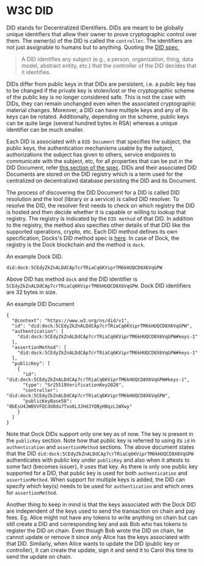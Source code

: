 # W3C DID

DID stands for Decentralized IDentifiers. DIDs are meant to be globally unique identifiers that allow their owner to
prove cryptographic control over them. The owner(s) of the DID is called the `controller`. The identifiers are not just assignable
to humans but to anything. Quoting the [DID spec](https://www.w3.org/TR/did-core/),

> A DID identifies any subject (e.g., a person, organization, thing, data model, abstract entity, etc.) that the controller
> of the DID decides that it identifies.

DIDs differ from public keys in that DIDs are persistent, i.e. a public key has to be changed if the private key is stolen/lost
or the cryptographic scheme of the public key is no longer considered safe. This is not the case with DIDs, they can remain
unchanged even when the associated cryptographic material changes. Moreover, a DID can have multiple keys and any of its
keys can be rotated. Additionally, depending on the scheme, public keys can be quite large (several hundred bytes in RSA)
whereas a unique identifier can be much smaller.

Each DID is associated with a `DID Document` that specifies the subject, the public keys, the authentication mechanisms usable
by the subject, authorizations the subject has given to others, service endpoints to communicate with the subject, etc,
for all properties that can be put in the DID Document, refer [this section of the spec](https://www.w3.org/TR/did-core/#core-properties).
DIDs and their associated DID Documents are stored on the DID registry which is a term used for the centralized on decentralized
database persisting the DID and its Document.

The process of discovering the DID Document for a DID is called DID resolution and the tool (library or a service) is called DID
resolver. To resolve the DID, the resolver first needs to check on which registry the DID is hosted and then decide whether it
is capable or willing to lookup that registry. The registry is indicated by the `DID method` of that DID. In addition to the
registry, the method also specifies other details of that DID like the supported operations, crypto, etc. Each DID method
defines its own specification, Docks's DID method spec is [here](https://github.com/docknetwork/dock-did-driver). In case of
Dock, the registry is the Dock blockchain and the method is `dock`.

An example Dock DID.
```
did:dock:5CEdyZkZnALDdCAp7crTRiaCq6KViprTM6kHUQCD8X6VqGPW
```
Above DID has method `dock` and the DID identifier is `5CEdyZkZnALDdCAp7crTRiaCq6KViprTM6kHUQCD8X6VqGPW`. Dock DID identifiers
are 32 bytes in size.

An example DID Document
```
{
  "@context": "https://www.w3.org/ns/did/v1",
  "id": "did:dock:5CEdyZkZnALDdCAp7crTRiaCq6KViprTM6kHUQCD8X6VqGPW",
  "authentication": [
    "did:dock:5CEdyZkZnALDdCAp7crTRiaCq6KViprTM6kHUQCD8X6VqGPW#keys-1"
  ],
  "assertionMethod": [
    "did:dock:5CEdyZkZnALDdCAp7crTRiaCq6KViprTM6kHUQCD8X6VqGPW#keys-1"
  ],
  "publicKey": [
    {
      "id": "did:dock:5CEdyZkZnALDdCAp7crTRiaCq6KViprTM6kHUQCD8X6VqGPW#keys-1",
      "type": "Sr25519VerificationKey2020",
      "controller": "did:dock:5CEdyZkZnALDdCAp7crTRiaCq6KViprTM6kHUQCD8X6VqGPW",
      "publicKeyBase58": "8bEsU4JWBVVFQCdd8du7Txo6L3JHdJYQByHBqzL1WXwy"
    }
  ]
}
```
Note that Dock DIDs support only one key as of now. The key is present in the `publicKey` section. Note how that public key
is referred to using its `id` in `authentication` and `assertionMethod` sections. The above document states that the DID
`did:dock:5CEdyZkZnALDdCAp7crTRiaCq6KViprTM6kHUQCD8X6VqGPW` authenticates with public key under `publicKey` and also when
it attests to some fact (becomes issuer), it uses that key. As there is only one public key supported for a DID, that
public key is used for both `authentication` and `assertionMethod`. When support for multiple keys is added, the DID can
specify which key(s) needs to be used for `authentication` and which ones for `assertionMethod`.

Another thing to keep in mind is that the keys associated with the Dock DID are independent of the keys used to send the
transaction on chain and pay fees. Eg. Alice might not have any tokens to write anything on chain but can still create a
DID and corresponding key and ask Bob who has tokens to register the DID on chain. Even though Bob wrote the DID on chain,
he cannot update or remove it since only Alice has the keys associated with that DID. Similarly, when Alice wants to update
the DID (public key or controller), it can create the update, sign it and send it to Carol this time to send the update on
chain.
